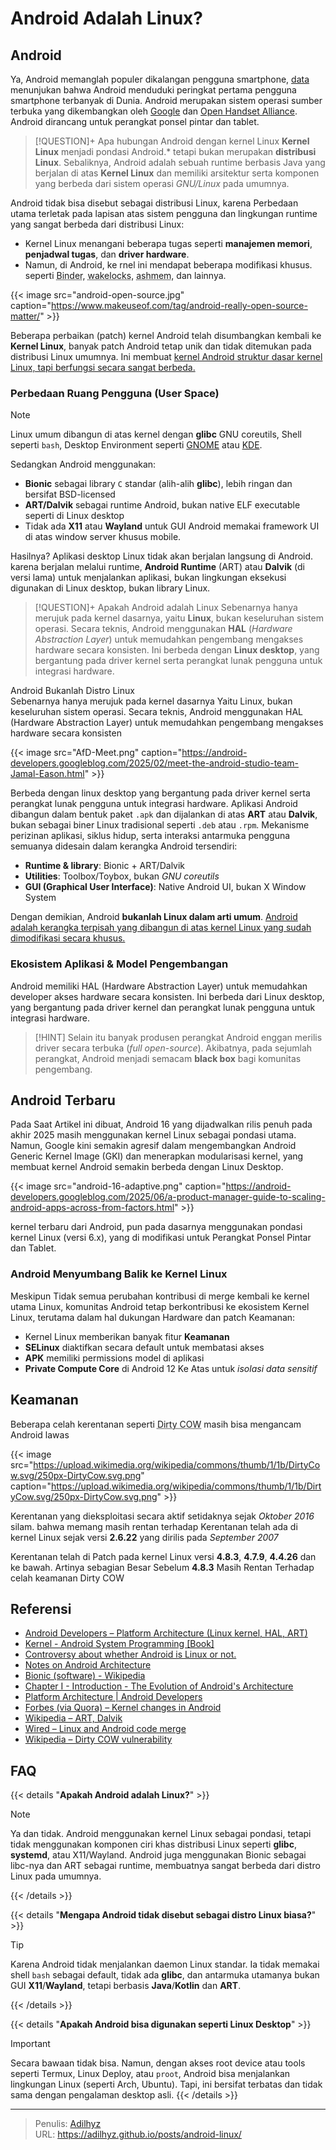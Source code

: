 # Android Adalah Linux?


## Android

Ya, Android memanglah populer dikalangan pengguna smartphone, [data](https://gs.statcounter.com/os-market-share/mobile/worldwide) menunjukan bahwa Android menduduki peringkat pertama pengguna smartphone terbanyak di Dunia. Android merupakan sistem operasi sumber terbuka yang dikembangkan oleh [Google](https://www.android.com/) dan [Open Handset Alliance](https://www.openhandsetalliance.com/android_overview.html).  Android dirancang untuk perangkat ponsel pintar dan tablet. 

> [!QUESTION]+ Apa hubungan Android dengan kernel Linux
> **Kernel Linux** menjadi pondasi Android.* tetapi bukan merupakan **distribusi Linux**. Sebaliknya, Android adalah sebuah runtime berbasis Java yang berjalan di atas **Kernel Linux** dan memiliki arsitektur serta komponen yang berbeda dari sistem operasi *GNU/Linux* pada umumnya.

Android tidak bisa disebut sebagai distribusi Linux, karena Perbedaan utama terletak pada lapisan atas sistem pengguna dan lingkungan runtime yang sangat berbeda dari distribusi Linux:

- Kernel Linux menangani beberapa tugas seperti **manajemen memori**, **penjadwal tugas**, dan **driver hardware**.
- Namun, di Android, ke
rnel ini mendapat beberapa modifikasi khusus. seperti <abbr title="Untuk inter proses communication (IPC)">Binder</abbr>, <abbr title="untuk manajemen pengelolaan sumber daya">wakelocks</abbr>, <abbr title="untuk shared memory">ashmem</abbr>, dan lainnya.

{{< image src="android-open-source.jpg" caption="https://www.makeuseof.com/tag/android-really-open-source-matter/" >}}

Beberapa perbaikan (patch) kernel Android telah disumbangkan kembali ke **Kernel Linux**, banyak patch Android tetap unik dan tidak ditemukan pada distribusi Linux umumnya. Ini membuat <u>kernel Android struktur dasar kernel Linux, tapi berfungsi secara sangat berbeda.</u>

### Perbedaan Ruang Pengguna (User Space)

> [!NOTE]
> Linux umum dibangun di atas kernel dengan **glibc** GNU coreutils, Shell seperti `bash`, Desktop Environment seperti [GNOME](https://www.gnome.org/) atau [KDE](https://kde.org/).

Sedangkan Android menggunakan:

- **Bionic** sebagai library `C` standar (alih-alih **glibc**), lebih ringan dan bersifat BSD-licensed
- **ART/Dalvik** sebagai runtime Android, bukan native ELF executable seperti di Linux desktop 
- Tidak ada **X11** atau **Wayland** untuk GUI Android memakai framework UI di atas window server khusus mobile. 

Hasilnya? Aplikasi desktop Linux tidak akan berjalan langsung di Android. karena berjalan melalui runtime, **Android Runtime** (ART) atau **Dalvik** (di versi lama) untuk menjalankan aplikasi, bukan lingkungan eksekusi digunakan di Linux desktop, bukan library Linux.


> [!QUESTION]+ Apakah Android adalah Linux
> Sebenarnya hanya merujuk pada kernel dasarnya, yaitu **Linux**, bukan keseluruhan sistem operasi. Secara teknis, Android menggunakan **HAL** (*Hardware Abstraction Layer*) untuk memudahkan pengembang mengakses hardware secara konsisten. Ini berbeda dengan **Linux desktop**, yang bergantung pada driver kernel serta perangkat lunak pengguna untuk integrasi hardware.  

Android Bukanlah Distro Linux  
Sebenarnya hanya merujuk pada kernel dasarnya Yaitu Linux, bukan keseluruhan sistem operasi. Secara teknis, Android menggunakan HAL (Hardware Abstraction Layer) untuk memudahkan pengembang mengakses hardware secara konsisten

{{< image src="AfD-Meet.png" caption="https://android-developers.googleblog.com/2025/02/meet-the-android-studio-team-Jamal-Eason.html" >}}

Berbeda dengan linux desktop yang bergantung pada driver kernel serta perangkat lunak pengguna untuk integrasi hardware. Aplikasi Android dibangun dalam bentuk paket `.apk` dan dijalankan di atas **ART** atau **Dalvik**, bukan sebagai biner Linux tradisional seperti `.deb` atau `.rpm`. Mekanisme perizinan aplikasi, siklus hidup, serta interaksi antarmuka pengguna semuanya didesain dalam kerangka Android tersendiri:  

- **Runtime & library**: Bionic + ART/Dalvik  
- **Utilities**: Toolbox/Toybox, bukan *GNU coreutils*  
- **GUI (Graphical User Interface)**: Native Android UI, bukan X Window System  

Dengan demikian, Android **bukanlah Linux dalam arti umum**. <u>Android adalah kerangka terpisah yang dibangun di atas kernel Linux yang sudah dimodifikasi secara khusus.</u>  

### Ekosistem Aplikasi & Model Pengembangan

Android memiliki HAL (Hardware Abstraction Layer) untuk memudahkan developer akses hardware secara konsisten. Ini berbeda dari Linux desktop, yang bergantung pada driver kernel dan perangkat lunak pengguna untuk integrasi hardware.

> [!HINT] Selain itu
> banyak produsen perangkat Android enggan merilis driver secara terbuka (*full open-source*). Akibatnya, pada sejumlah perangkat, Android menjadi semacam **black box** bagi komunitas pengembang.  

## Android Terbaru

Pada Saat Artikel ini dibuat, Android 16 yang dijadwalkan rilis penuh pada akhir 2025 masih menggunakan kernel Linux sebagai pondasi utama. Namun, Google kini semakin agresif dalam mengembangkan Android Generic Kernel Image (GKI) dan menerapkan modularisasi kernel, yang membuat kernel Android semakin berbeda dengan Linux Desktop. 

{{< image src="android-16-adaptive.png" caption="https://android-developers.googleblog.com/2025/06/a-product-manager-guide-to-scaling-android-apps-across-from-factors.html" >}}

kernel terbaru dari Android, pun pada dasarnya menggunakan pondasi kernel Linux (versi 6.x), yang di modifikasi untuk Perangkat Ponsel Pintar dan Tablet.

### Android Menyumbang Balik ke Kernel Linux

Meskipun Tidak semua perubahan kontribusi di merge kembali ke kernel utama Linux, komunitas Android tetap berkontribusi ke ekosistem Kernel Linux, terutama dalam hal dukungan Hardware dan patch Keamanan:

- Kernel Linux memberikan banyak fitur **Keamanan**
- **SELinux** diaktifkan secara default untuk membatasi akses
- **APK** memiliki permissions model di aplikasi
- **Private Compute Core** di Android 12 Ke Atas untuk *isolasi data sensitif*

## Keamanan

Beberapa celah kerentanan seperti <abbr title="Dirty Copy-On-Write">Dirty COW</abbr> masih bisa mengancam Android lawas

{{< image src="https://upload.wikimedia.org/wikipedia/commons/thumb/1/1b/DirtyCow.svg/250px-DirtyCow.svg.png" caption="https://upload.wikimedia.org/wikipedia/commons/thumb/1/1b/DirtyCow.svg/250px-DirtyCow.svg.png" >}}

Kerentanan yang dieksploitasi secara aktif setidaknya sejak *Oktober 2016* silam. bahwa memang masih rentan terhadap Kerentanan telah ada di kernel Linux sejak versi **2.6.22** yang dirilis pada *September 2007*

Kerentanan telah di Patch pada kernel Linux versi **4.8.3**, **4.7.9**, **4.4.26** dan ke bawah. Artinya sebagian Besar Sebelum **4.8.3** Masih Rentan Terhadap celah keamanan Dirty COW

## Referensi

* [Android Developers – Platform Architecture (Linux kernel, HAL, ART)](https://developer.android.com/guide/platform?hl=id)
* [Kernel - Android System Programming [Book]](https://www.oreilly.com/library/view/android-system-programming/9781787125360/9dc4394d-fb7a-418d-8d88-3c5c212a3371.xhtml)
* [Controversy about whether Android is Linux or not.](https://www.reddit.com/r/linuxquestions/comments/h0eiu2/)
* [Notes on Android Architecture](https://stan.bar/androidarch/)
* [Bionic (software) - Wikipedia](https://en.wikipedia.org/wiki/Bionic_%28software%29)
* [Chapter I - Introduction - The Evolution of Android's Architecture](https://newandroidbook.com/book/Introduction.html)
* [Platform Architecture | Android Developers](https://developer.android.com/guide/platform)
* [Forbes (via Quora) – Kernel changes in Android](https://www.forbes.com/sites/quora/2013/05/13/what-are-the-major-changes-that-android-made-to-the-linux-kernel/?utm_source=chatgpt.com)
* [Wikipedia – ART, Dalvik](https://en.wikipedia.org/wiki/Android_Runtime)
* [Wired – Linux and Android code merge](https://www.wired.com/2012/03/android-linux/)
* [Wikipedia – Dirty COW vulnerability](https://en.wikipedia.org/wiki/Dirty_COW)

## FAQ

{{< details "**Apakah Android adalah Linux?**" >}}

> [!NOTE]
> Ya dan tidak. Android menggunakan kernel Linux sebagai pondasi, tetapi tidak menggunakan komponen ciri khas distribusi Linux seperti **glibc**, **systemd**, atau X11/Wayland. Android juga menggunakan Bionic sebagai libc-nya dan ART sebagai runtime, membuatnya sangat berbeda dari distro Linux pada umumnya.

{{< /details >}}

{{< details "**Mengapa Android tidak disebut sebagai distro Linux biasa?**" >}}

> [!TIP]
> Karena Android tidak menjalankan daemon Linux standar. Ia tidak memakai shell `bash` sebagai default, tidak ada **glibc**, dan antarmuka utamanya bukan GUI **X11**/**Wayland**, tetapi berbasis **Java**/**Kotlin** dan **ART**.

{{< /details >}}

{{< details "**Apakah Android bisa digunakan seperti Linux Desktop**" >}}

> [!IMPORTANT]
> Secara bawaan tidak bisa. Namun, dengan akses root device atau tools seperti Termux, Linux Deploy, atau `proot`, Android bisa menjalankan lingkungan Linux (seperti Arch, Ubuntu). Tapi, ini bersifat terbatas dan tidak sama dengan pengalaman desktop asli.
{{< /details >}}


---

> Penulis: [Adilhyz](https://github.com/adilhyz)  
> URL: https://adilhyz.github.io/posts/android-linux/  

